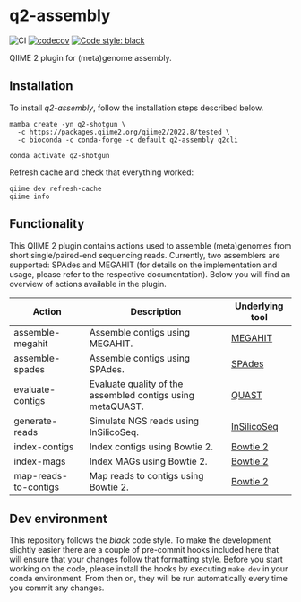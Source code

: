 # q2-assembly
![CI](https://github.com/bokulich-lab/q2-assembly/actions/workflows/ci-dev.yaml/badge.svg)
[![codecov](https://codecov.io/gh/bokulich-lab/q2-assembly/branch/main/graph/badge.svg?token=THMBOFUZR0)](https://codecov.io/gh/bokulich-lab/q2-assembly)
[![Code style: black](https://img.shields.io/badge/code%20style-black-000000.svg)](https://github.com/psf/black)

QIIME 2 plugin for (meta)genome assembly.

## Installation
To install _q2-assembly_, follow the installation steps described below.

```shell
mamba create -yn q2-shotgun \
  -c https://packages.qiime2.org/qiime2/2022.8/tested \
  -c bioconda -c conda-forge -c default q2-assembly q2cli

conda activate q2-shotgun
```

Refresh cache and check that everything worked:
```shell
qiime dev refresh-cache
qiime info
```

## Functionality
This QIIME 2 plugin contains actions used to assemble (meta)genomes from short single/paired-end
sequencing reads. Currently, two assemblers are supported: SPAdes and MEGAHIT (for details on
the implementation and usage, please refer to the respective documentation). Below you will
find an overview of actions available in the plugin.

| Action               | Description                                                | Underlying tool                                        |
|----------------------|------------------------------------------------------------|--------------------------------------------------------|
| assemble-megahit     | Assemble contigs using MEGAHIT.                            | [MEGAHIT](https://github.com/voutcn/megahit)           |
| assemble-spades      | Assemble contigs using SPAdes.                             | [SPAdes](https://github.com/ablab/spades)              |
| evaluate-contigs     | Evaluate quality of the assembled contigs using metaQUAST. | [QUAST](https://github.com/ablab/quast)                |
| generate-reads       | Simulate NGS reads using InSilicoSeq.                      | [InSilicoSeq](https://github.com/HadrienG/InSilicoSeq) |
| index-contigs        | Index contigs using Bowtie 2.                              | [Bowtie 2](https://github.com/BenLangmead/bowtie2)     |
| index-mags           | Index MAGs using Bowtie 2.                                 | [Bowtie 2](https://github.com/BenLangmead/bowtie2)     |
| map-reads-to-contigs | Map reads to contigs using Bowtie 2.                       | [Bowtie 2](https://github.com/BenLangmead/bowtie2)     |

## Dev environment
This repository follows the _black_ code style. To make the development slightly easier
there are a couple of pre-commit hooks included here that will ensure that your changes
follow that formatting style. Before you start working on the code, please
install the hooks by executing `make dev` in your conda environment. From then on,
they will be run automatically every time you commit any changes.
